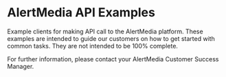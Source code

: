 # AlertMedia API Examples

Example clients for making API call to the AlertMedia platform.  These examples are intended to guide our customers on how to get started with common tasks.  They are not intended to be 100% complete.  

For further information, please contact your AlertMedia Customer Success Manager.
